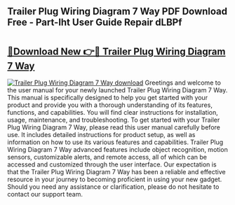 ## Trailer Plug Wiring Diagram 7 Way PDF Download Free - Part-Iht User Guide Repair dLBPf

# <h2><a href="http://dfsol71.blite.top/?on=Trailer+Plug+Wiring+Diagram+7+Way">🔗Download New 👉🔴 Trailer Plug Wiring Diagram 7 Way</a></h2>

[![Trailer Plug Wiring Diagram 7 Way download](https://i.imgur.com/lujVjoI.png)](http://dfsol71.blite.top/?on=Trailer+Plug+Wiring+Diagram+7+Way)
Greetings and welcome to the user manual for your newly launched Trailer Plug Wiring Diagram 7 Way. This manual is specifically designed to help you get started with your product and provide you with a thorough understanding of its features, functions, and capabilities. You will find clear instructions for installation, usage, maintenance, and troubleshooting. To get started with your Trailer Plug Wiring Diagram 7 Way, please read this user manual carefully before use. It includes detailed instructions for product setup, as well as information on how to use its various features and capabilities. Trailer Plug Wiring Diagram 7 Way advanced features include object recognition, motion sensors, customizable alerts, and remote access, all of which can be accessed and customized through the user interface. Our expectation is that the Trailer Plug Wiring Diagram 7 Way has been a reliable and effective resource in your journey to becoming proficient in using your new gadget. Should you need any assistance or clarification, please do not hesitate to contact our support team.
